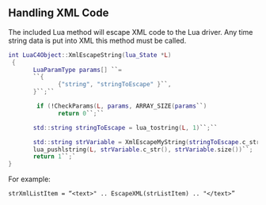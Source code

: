 ## Handling XML Code

The included Lua method will escape XML code to the Lua driver. Any time string data is put into XML this method must be called.

```lua
int LuaC4Object::XmlEscapeString(lua_State *L)
 {
       LuaParamType params[] ``=
       ``{
              {"string", "stringToEscape" }``,
       }``;``

        if (!CheckParams(L, params, ARRAY_SIZE(params``)
              return 0``;``

       std::string stringToEscape = lua_tostring(L, 1)``;``

       std::string strVariable = XmlEscapeMyString(stringToEscape.c_str())``;
       lua_pushlstring(L, strVariable.c_str(), strVariable.size())``;
       return 1``;`
}
```

For example:

`strXmlListItem = “<text>" .. EscapeXML(strListItem) .. "</text>”`